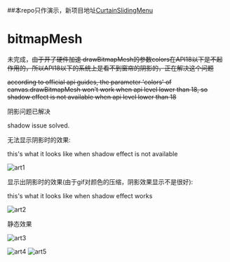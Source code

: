 ##本repo只作演示，新项目地址[CurtainSlidingMenu](https://github.com/7heaven/CurtainSlidingMenu)

# bitmapMesh

未完成，~~由于开了硬件加速 drawBitmapMesh的参数colors在API18以下是不起作用的，所以API18以下的系统上是看不到窗帘的阴影的，正在解决这个问题~~

~~according to official api guides, the parameter 'colors' of canvas.drawBitmapMesh won't work when api level lower than 18, so shadow effect is not available when api level lower than 18~~

阴影问题已解决

shadow issue solved.


无法显示阴影时的效果:

this's what it looks like when shadow effect is not available

![art1](https://github.com/7heaven/bitmapMesh/blob/master/arts/arts1.gif)

显示出阴影时的效果(由于gif对颜色的压缩，阴影效果显示不是很好):

this's what it looks like when shadow effect works

![art2](https://github.com/7heaven/bitmapMesh/blob/master/arts/arts2.gif)


静态效果

![art3](https://github.com/7heaven/bitmapMesh/blob/master/arts/arts3.png)

![art4](https://github.com/7heaven/bitmapMesh/blob/master/arts/arts4.png)
![art5](https://github.com/7heaven/bitmapMesh/blob/master/arts/arts5.png)
